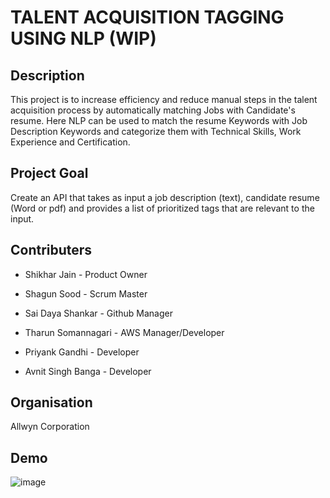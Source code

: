 
# TALENT ACQUISITION TAGGING USING NLP (WIP)

## Description

This project is to increase efficiency and reduce manual steps in the talent acquisition process by automatically matching Jobs with Candidate's resume. Here NLP can be used to match the resume Keywords with Job Description Keywords and categorize them with Technical Skills, Work Experience and Certification.

## Project Goal
Create an API that takes as input a job description (text), candidate resume (Word or pdf) and provides a list of prioritized tags that are relevant to the input. 

## Contributers

- Shikhar Jain       - Product Owner
* Shagun Sood        - Scrum Master 
+ Sai Daya Shankar   - Github Manager
- Tharun Somannagari - AWS Manager/Developer
+ Priyank Gandhi     - Developer
* Avnit Singh Banga  - Developer

## Organisation 
Allwyn Corporation

## Demo
![image](https://github.com/Priyank0Gandhi/resume-tracking/assets/96395339/7bf8b036-4c7c-41e2-92d1-b6d2423be767)

